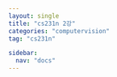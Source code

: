 ```yaml
---
layout: single
title: "cs231n 2강"
categories: "computervision"
tag: "cs231n"

sidebar: 
  nav: "docs"
---
```

